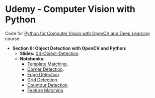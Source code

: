 # Udemy - Computer Vision with Python

Code for [Python for Computer Vision with OpenCV and Deep Learning](https://www.udemy.com/python-for-computer-vision-with-opencv-and-deep-learning/) course.

* **Section 6: Object Detection with OpenCV and Python:**
  * **Slides:** [04-Object-Detection](slides/04-Object-Detection.pptx).
  * **Notebooks:**
    * [Template Matching](notebooks/06-object-detection/00-template_matching.ipynb).
    * [Corner Detection](notebooks/06-object-detection/01-corner_detection.ipynb).
    * [Edge Detection](notebooks/06-object-detection/02-edge_detection.ipynb).
    * [Grid Detection](notebooks/06-object-detection/03-grid_detection.ipynb).
    * [Countour Detection](notebooks/06-object-detection/04-contour_detection.ipynb).
    * [Feature Matching](notebooks/06-object-detection/05-feature_matching.ipynb).